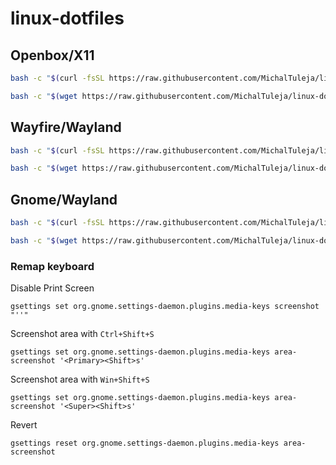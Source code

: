 # linux-dotfiles

## Openbox/X11

```bash
bash -c "$(curl -fsSL https://raw.githubusercontent.com/MichalTuleja/linux-dotfiles/main/install-openbox.sh)"
```

```bash
bash -c "$(wget https://raw.githubusercontent.com/MichalTuleja/linux-dotfiles/main/install-openbox.sh -O -)"
```

## Wayfire/Wayland

```bash
bash -c "$(curl -fsSL https://raw.githubusercontent.com/MichalTuleja/linux-dotfiles/main/install-wayfire.sh)"
```

```bash
bash -c "$(wget https://raw.githubusercontent.com/MichalTuleja/linux-dotfiles/main/install-wayfire.sh -O -)"
```

## Gnome/Wayland

```bash
bash -c "$(curl -fsSL https://raw.githubusercontent.com/MichalTuleja/linux-dotfiles/main/install-gnome.sh)"
```

```bash
bash -c "$(wget https://raw.githubusercontent.com/MichalTuleja/linux-dotfiles/main/install-gnome.sh -O -)"
```

### Remap keyboard

Disable Print Screen
```
gsettings set org.gnome.settings-daemon.plugins.media-keys screenshot "''"
```

Screenshot area with `Ctrl+Shift+S`
```
gsettings set org.gnome.settings-daemon.plugins.media-keys area-screenshot '<Primary><Shift>s'
```

Screenshot area with `Win+Shift+S`
```
gsettings set org.gnome.settings-daemon.plugins.media-keys area-screenshot '<Super><Shift>s'
```

Revert
```
gsettings reset org.gnome.settings-daemon.plugins.media-keys area-screenshot
```
